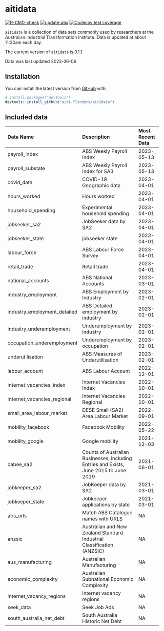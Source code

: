 
<!-- README.md is generated from README.Rmd. Please edit that file -->

# aitidata

<!-- badges: start -->

[![R-CMD-check](https://github.com/aiti-flinders/aitidata/actions/workflows/R-CMD-check.yaml/badge.svg?branch=data_prep)](https://github.com/aiti-flinders/aitidata/actions/workflows/R-CMD-check.yaml)
[![update-abs](https://github.com/aiti-flinders/aitidata/workflows/update-abs/badge.svg)](https://github.com/aiti-flinders/aitidata/actions)
[![Codecov test
coverage](https://codecov.io/gh/aiti-flinders/aitidata/branch/master/graph/badge.svg)](https://app.codecov.io/gh/aiti-flinders/aitidata?branch=master)
<!-- badges: end -->

`aitidata` is a collection of data sets commonly used by researchers at
the Australian Industrial Transformation Institute. Data is updated at
about 11:30am each day.

The current version of `aitidata` is 0.1.1

Data was last updated 2023-06-09

## Installation

You can install the latest version from [GitHub](https://github.com/)
with:

``` r
# install.packages("devtools")
devtools::install_github("aiti-flinders/aitidata")
```

## Included data

| Data Name                    | Description                                                                           | Most Recent Data |
|:-----------------------------|:--------------------------------------------------------------------------------------|:-----------------|
| payroll_index                | ABS Weekly Payroll Index                                                              | 2023-05-13       |
| payroll_substate             | ABS Weekly Payroll Index for SA3                                                      | 2023-05-13       |
| covid_data                   | COVID-19 Geographic data                                                              | 2023-04-01       |
| hours_worked                 | Hours worked                                                                          | 2023-04-01       |
| household_spending           | Experimental household spending                                                       | 2023-04-01       |
| jobseeker_sa2                | JobSeeker data by SA2                                                                 | 2023-04-01       |
| jobseeker_state              | jobseeker state                                                                       | 2023-04-01       |
| labour_force                 | ABS Labour Force Survey                                                               | 2023-04-01       |
| retail_trade                 | Retail trade                                                                          | 2023-04-01       |
| national_accounts            | ABS National Accounts                                                                 | 2023-03-01       |
| industry_employment          | ABS Employment by Industry                                                            | 2023-02-01       |
| industry_employment_detailed | ABS Detailed employment by industry                                                   | 2023-02-01       |
| industry_underemployment     | Underemployment by industry                                                           | 2023-02-01       |
| occupation_underemployment   | Underemployment by occupation                                                         | 2023-02-01       |
| underutilisation             | ABS Measures of Underutilisation                                                      | 2023-02-01       |
| labour_account               | ABS Labour Account                                                                    | 2022-12-01       |
| internet_vacancies_index     | Internet Vacancies Index                                                              | 2022-10-01       |
| internet_vacancies_regional  | Internet Vacancies Regional                                                           | 2022-10-01       |
| small_area_labour_market     | DESE Small (SA2) Area Labour Market                                                   | 2022-09-01       |
| mobility_facebook            | Facebook Mobility                                                                     | 2022-05-22       |
| mobility_google              | Google mobility                                                                       | 2021-12-03       |
| cabee_sa2                    | Counts of Australian Businesses, including Entries and Exists, June 2015 to June 2019 | 2021-06-01       |
| jobkeeper_sa2                | JobKeeper data by SA2                                                                 | 2021-03-01       |
| jobkeeper_state              | Jobkeeper applications by state                                                       | 2021-03-01       |
| abs_urls                     | Match ABS Catalogue names with URLS                                                   | NA               |
| anzsic                       | Australian and New Zealand Standard Industrial Classification (ANZSIC)                | NA               |
| aus_manufacturing            | Australian Manufacturing                                                              | NA               |
| economic_complexity          | Australian Subnational Economic Complexity                                            | NA               |
| internet_vacancy_regions     | Internet vacancy regions                                                              | NA               |
| seek_data                    | Seek Job Ads                                                                          | NA               |
| south_australia_net_debt     | South Australia Historic Net Debt                                                     | NA               |

